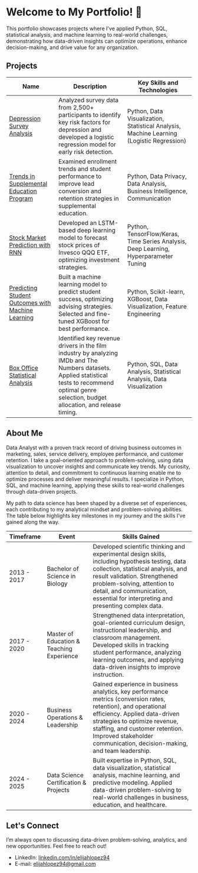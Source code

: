 <!--
**elijahlopez94/elijahlopez94** is a ✨ _special_ ✨ repository because its `README.md` (this file) appears on your GitHub profile.

Here are some ideas to get you started:

- 🔭 I’m currently working on ...
- 🌱 I’m currently learning ...
- 👯 I’m looking to collaborate on ...
- 🤔 I’m looking for help with ...
- 💬 Ask me about ...
- 📫 How to reach me: ...
- 😄 Pronouns: ...
- ⚡ Fun fact: ...
-->


# Welcome to My Portfolio! 👋
This portfolio showcases projects where I've applied Python, SQL, statistical analysis, and machine learning to real-world challenges, demonstrating how data-driven insights can optimize operations, enhance decision-making, and drive value for any organization.


## Projects

| Name     | Description   | Key Skills and Technologies |
|----------|---------------|-----------------------------|
| [Depression Survey Analysis](https://github.com/elijahlopez94/depression_survey_analysis/blob/main/README.md)| Analyzed survey data from 2,500+ participants to identify key risk factors for depression and developed a logistic regression model for early risk detection. | Python, Data Visualization, Statistical Analysis, Machine Learning (Logistic Regression) |
| [Trends in Supplemental Education Program](https://github.com/elijahlopez94/trends_in_supplemental_education_program/blob/main/README.md) | Examined enrollment trends and student performance to improve lead conversion and retention strategies in supplemental education. | Python, Data Privacy, Data Analysis, Business Intelligence, Communication |
| [Stock Market Prediction with RNN](https://github.com/elijahlopez94/stock_market_prediction_with_rnn/blob/main/README.md) | Developed an LSTM-based deep learning model to forecast stock prices of Invesco QQQ ETF, optimizing investment strategies. | Python, TensorFlow/Keras, Time Series Analysis, Deep Learning, Hyperparameter Tuning |
| [Predicting Student Outcomes with Machine Learning](https://github.com/elijahlopez94/predicting_student_outcomes_with_machine_learning/blob/main/README.md) | Built a machine learning model to predict student success, optimizing advising strategies. Selected and fine-tuned XGBoost for best performance. | Python, Scikit-learn, XGBoost, Data Visualization, Feature Engineering |
| [Box Office Statistical Analysis](https://github.com/elijahlopez94/box_office_statistical_analysis/blob/main/README.md) | Identified key revenue drivers in the film industry by analyzing IMDb and The Numbers datasets. Applied statistical tests to recommend optimal genre selection, budget allocation, and release timing. | Python, SQL, Data Analysis, Statistical Analysis, Data Visualization |


## About Me
Data Analyst with a proven track record of driving business outcomes in marketing, sales, service delivery, employee performance, and customer retention. I take a goal-oriented approach to problem-solving, using data visualization to uncover insights and communicate key trends. My curiosity, attention to detail, and commitment to continuous learning enable me to optimize processes and deliver meaningful results. I specialize in Python, SQL, and machine learning, applying these skills to real-world challenges through data-driven projects.

My path to data science has been shaped by a diverse set of experiences, each contributing to my analytical mindset and problem-solving abilities. The table below highlights key milestones in my journey and the skills I’ve gained along the way.

| Timeframe | Event | Skills Gained |
|-----------|-------|---------------|
| 2013 - 2017 | Bachelor of Science in Biology | Developed scientific thinking and experimental design skills, including hypothesis testing, data collection, statistical analysis, and result validation. Strengthened problem-solving, attention to detail, and communication, essential for interpreting and presenting complex data. |
| 2017 - 2020 | Master of Education & Teaching Experience | Strengthened data interpretation, goal-oriented curriculum design, instructional leadership, and classroom management. Developed skills in tracking student performance, analyzing learning outcomes, and applying data-driven insights to improve instruction. |
| 2020 - 2024 | Business Operations & Leadership | Gained experience in business analytics, key performance metrics (conversion rates, retention), and operational efficiency. Applied data-driven strategies to optimize revenue, staffing, and customer retention. Improved stakeholder communication, decision-making, and team leadership. |
| 2024 - 2025 | Data Science Certification & Projects | Built expertise in Python, SQL, data visualization, statistical analysis, machine learning, and predictive modeling. Applied data-driven problem-solving to real-world challenges in business, education, and healthcare. |


## Let's Connect
I’m always open to discussing data-driven problem-solving, analytics, and new opportunities. Feel free to reach out!
* LinkedIn: [linkedin.com/in/elijahlopez94](https://www.linkedin.com/in/elijahlopez94)
* E-mail: elijahlopez94@gmail.com